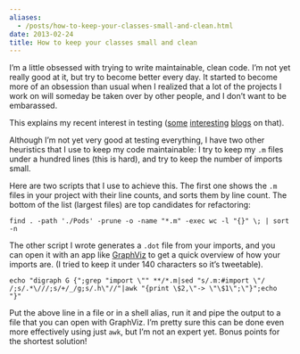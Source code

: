 ```yaml
---
aliases:
  - /posts/how-to-keep-your-classes-small-and-clean.html
date: 2013-02-24
title: How to keep your classes small and clean
---
```


I’m a little obsessed with trying to write maintainable, clean code. I’m not yet
really good at it, but try to become better every day. It started to become more
of an obsession than usual when I realized that a lot of the projects I work on
will someday be taken over by other people, and I don’t want to be
embarassed.&#10;

This explains my recent interest in testing ([some](http://iosunittesting.com/)
[interesting](http://blog.securemacprogramming.com/)
[blogs](http://qualitycoding.org/) on that).&#10;

Although I’m not yet very good at testing everything, I have two other
heuristics that I use to keep my code maintainable: I try to keep my `.m` files
under a hundred lines (this is hard), and try to keep the number of imports
small.&#10;

Here are two scripts that I use to achieve this. The first one shows the `.m`
files in your project with their line counts, and sorts them by line count. The
bottom of the list (largest files) are top candidates for refactoring:&#10;

``` 
find . -path './Pods' -prune -o -name "*.m" -exec wc -l "{}" \; | sort -n
```

The other script I wrote generates a `.dot` file from your imports, and you can
open it with an app like [GraphViz](http://www.graphviz.org) to get a quick
overview of how your imports are. (I tried to keep it under 140 characters so
it’s tweetable).&#10;

``` 
echo "digraph G {";grep "import \"" **/*.m|sed "s/.m:#import \"/ /;s/.*\///;s/+/_/g;s/.h\"//"|awk "{print \$2,\"-> \"\$1\";\"}";echo "}"
```

Put the above line in a file or in a shell alias, run it and pipe the output to
a file that you can open with GraphViz. I’m pretty sure this can be done even
more effectively using just `awk`, but I’m not an expert yet. Bonus points for
the shortest solution\!&#10;
